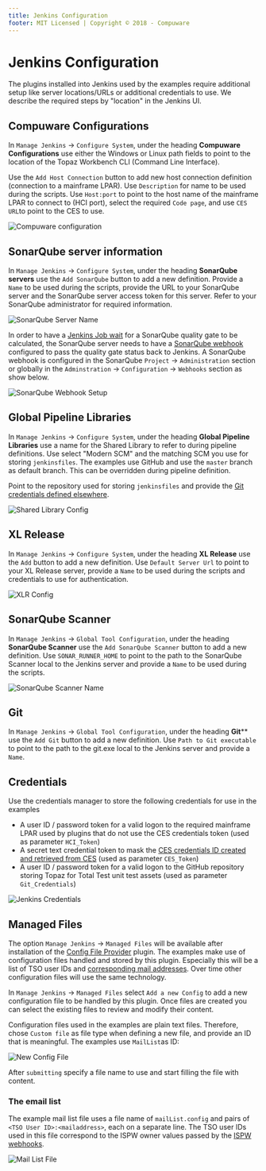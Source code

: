```yaml
---
title: Jenkins Configuration
footer: MIT Licensed | Copyright © 2018 - Compuware
---
```

# Jenkins Configuration
The plugins installed into Jenkins used by the examples require additional setup like server locations/URLs or additional credentials to use. We describe the required steps by "location" in the Jenkins UI.

## Compuware Configurations

In `Manage Jenkins` -> `Configure System`, under the heading **Compuware Configurations** use either the Windows or Linux path fields to point to the location of the Topaz Workbench CLI (Command Line Interface).

Use the `Add Host Connection` button to add new host connection definition (connection to a mainframe LPAR). Use `Description` for name to be used during the scripts. Use `Host:port` to point to the host name of the mainframe LPAR to connect to (HCI port), select the required `Code page`, and use `CES URL`to point to the CES to use.

![Compuware configuration](./images/Compuware_Config.png)

## SonarQube server information

In `Manage Jenkins` -> `Configure System`, under the heading **SonarQube servers** use the `Add SonarQube` button to add a new definition. Provide a `Name` to be used during the scripts, provide the URL to your SonarQube server and the SonarQube server access token for this server. Refer to your SonarQube administrator for required information.

![SonarQube Server Name](./images/SonarQube_Server_Name.png)

In order to have a [Jenkins Job wait](https://jenkins.io/doc/pipeline/steps/sonar/#waitforqualitygate-wait-for-sonarqube-analysis-to-be-completed-and-return-quality-gate-status) for a SonarQube quality gate to be calculated, the SonarQube server needs to have a [SonarQube webhook](https://docs.sonarqube.org/latest/project-administration/webhooks/) configured to pass the quality gate status back to Jenkins.  A SonarQube webhook is configured in the SonarQube `Project` -> `Administration` section or globally in the `Adminstration` -> `Configuration` -> `Webhooks` section as show below.

![SonarQube Webhook Setup](./images/SonarQube_Webhook.png)

## Global Pipeline Libraries

In `Manage Jenkins` -> `Configure System`, under the heading **Global Pipeline Libraries** use a name for the Shared Library to refer to during pipeline definitions. Use select "Modern SCM" and the matching SCM you use for storing `jenkinsfiles`. The examples use GitHub and use the `master` branch as default branch. This can be overridden during pipeline definition.

Point to the repository used for storing `jenkinsfiles` and provide the [Git credentials defined elsewhere](./#Git).

![Shared Library Config](./images/Shared_Library_config.png)

## XL Release

In `Manage Jenkins` -> `Configure System`, under the heading **XL Release** use the `Add` button to add a new definition. Use `Default Server Url` to point to your XL Release server, provide a `Name` to be used during the scripts and credentials to use for authentication.

![XLR Config](./images/XLR_Config.png)

## SonarQube Scanner

In `Manage Jenkins` -> `Global Tool Configuration`, under the heading **SonarQube Scanner** use the `Add SonarQube Scanner` button to add a new definition. Use `SONAR_RUNNER_HOME` to point to the path to the SonarQube Scanner local to the Jenkins server and provide a `Name` to be used during the scripts.

![SonarQube Scanner Name](./images/SonarQube_Scanner_Name.png)

## Git

In `Manage Jenkins` -> `Global Tool Configuration`, under the heading **Git**** use the `Add Git` button to add a new definition. Use `Path to Git executable` to point to the path to the git.exe local to the Jenkins server and provide a `Name`.

## Credentials

Use the credentials manager to store the following credentials for use in the examples

- A user ID / password token for a valid logon to the required mainframe LPAR used by plugins that do not use the CES credentials token (used as parameter `HCI_Token`)
- A secret text credential token to mask the [CES credentials ID created and retrieved from CES](CES_credentials_token.md) (used as parameter `CES_Token`)
- A user ID / password token for a valid logon to the GitHub repository storing Topaz for Total Test unit test assets (used as parameter `Git_Credentials`)

![Jenkins Credentials](./images/Jenkins_credentials.png)

## Managed Files

The option `Manage Jenkins` -> `Managed Files` will be available after installation of the [Config File Provider](https://wiki.jenkins.io/display/JENKINS/Config+File+Provider+Plugin) plugin. The examples make use of configuration files handled and stored by this plugin. Especially this will be a list of TSO user IDs and [corresponding mail addresses](../shared_library/Config_files.md). Over time other configuration files will use the same technology.

In `Manage Jenkins` -> `Managed Files` select `Add a new Config` to add a new configuration file to be handled by this plugin. Once files are created you can select the existing files to review and modify their content.

Configuration files used in the examples are plain text files. Therefore, chose `Custom file` as file type when defining a new file, and provide an ID that is meaningful. The examples use `MailList`as ID:

![New Config File](./images/Create_new_Config_File.png)

After `submitting` specify a file name to use and start filling the file with content. 

### The email list

The example mail list file uses a file name of `mailList.config` and pairs of `<TSO User ID>:<mailaddress>`, each on a separate line. The TSO user IDs used in this file correspond to the ISPW owner values passed by the [ISPW webhooks](./webhook_setup.md).

![Mail List File](./images/MailList_Config_File.png)
